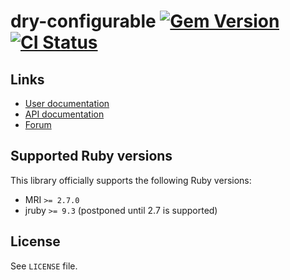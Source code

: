 <!--- this file is synced from dry-rb/template-gem project -->
[gem]: https://rubygems.org/gems/dry-configurable
[actions]: https://github.com/dry-rb/dry-configurable/actions

# dry-configurable [![Gem Version](https://badge.fury.io/rb/dry-configurable.svg)][gem] [![CI Status](https://github.com/dry-rb/dry-configurable/workflows/ci/badge.svg)][actions]

## Links

* [User documentation](https://dry-rb.org/gems/dry-configurable)
* [API documentation](http://rubydoc.info/gems/dry-configurable)
* [Forum](https://discourse.dry-rb.org)

## Supported Ruby versions

This library officially supports the following Ruby versions:

* MRI `>= 2.7.0`
* jruby `>= 9.3` (postponed until 2.7 is supported)

## License

See `LICENSE` file.
